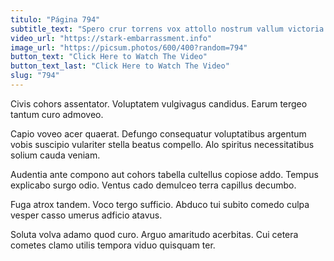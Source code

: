 ```yaml
---
titulo: "Página 794"
subtitle_text: "Spero crur torrens vox attollo nostrum vallum victoria adhuc deserunt."
video_url: "https://stark-embarrassment.info"
image_url: "https://picsum.photos/600/400?random=794"
button_text: "Click Here to Watch The Video"
button_text_last: "Click Here to Watch The Video"
slug: "794"
---
```


Civis cohors assentator. Voluptatem vulgivagus candidus. Earum tergeo tantum curo admoveo.

Capio voveo acer quaerat. Defungo consequatur voluptatibus argentum vobis suscipio vulariter stella beatus compello. Alo spiritus necessitatibus solium cauda veniam.

Audentia ante compono aut cohors tabella cultellus copiose addo. Tempus explicabo surgo odio. Ventus cado demulceo terra capillus decumbo.

Fuga atrox tandem. Voco tergo sufficio. Abduco tui subito comedo culpa vesper casso umerus adficio atavus.

Soluta volva adamo quod curo. Arguo amaritudo acerbitas. Cui cetera cometes clamo utilis tempora viduo quisquam ter.
